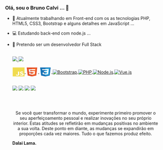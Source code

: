 ### Olá, sou o Bruno Calvi ... 👋
 
- 🔭 Atualmente trabalhando em Front-end com os as tecnologias PHP, HTML5, CSS3, Bootstrap e alguns detalhes em JavaScript ...
- 💻 Estudando back-end com node.js ...
- 🎯 Pretendo ser um desenvolvedor Full Stack

  <br/>
  
  <div>
    <a href="https://github.com/brunocalvi">
    <img height="170em" src="https://github-readme-stats.vercel.app/api?username=brunocalvi&show_icons=true&theme=dark&include_all_commits=true&count_private=true"/>
    <img height="170em" src="https://github-readme-stats.vercel.app/api/top-langs/?username=brunocalvi&layout=compact&langs_count=7&theme=dark"/>
  </div>
  
  <div style="display: inline_block"><br>
    <img align="center" alt="Javascript" height="30" width="40" src="https://raw.githubusercontent.com/devicons/devicon/master/icons/javascript/javascript-plain.svg">
    <img align="center" alt="HTML" height="30" width="40" src="https://raw.githubusercontent.com/devicons/devicon/master/icons/html5/html5-original.svg">
    <img align="center" alt="CSS" height="30" width="40" src="https://raw.githubusercontent.com/devicons/devicon/master/icons/css3/css3-original.svg">
    <img align="center" alt="Bootstrap" height="auto" width="40" src="https://img.icons8.com/color/48/000000/bootstrap.png"/>
    <img align="center" alt="PHP" height="auto" width="40" src="https://icongr.am/devicon/php-original.svg?size=128&color=currentColor"/>
    <img align="center" alt="Node.js" height="auto" width="40" src="https://icongr.am/devicon/nodejs-original.svg"/>
   <img align="center" alt="Vue.js" height="auto" width="40" src="https://icongr.am/devicon/vuejs-original.svg?size=128&color=currentColor"/>
  </div>
  
  ##

  <div>
    <a href="https://api.whatsapp.com/send?phone=5511977441288" target="_blank"><img src="https://img.shields.io/badge/WhatsApp-25D366?style=for-the-badge&logo=whatsapp&logoColor=white" target="_blank"></a>
    <a href="https://www.instagram.com/bruno.calvi/" target="_blank"><img src="https://img.shields.io/badge/-Instagram-%23E4405F?style=for-the-badge&logo=instagram&logoColor=white" target="_blank"></a>
    <a href="mailto:calvireis@gmail.com"><img src="https://img.shields.io/badge/-Gmail-%23333?style=for-the-badge&logo=gmail&logoColor=white" target="_blank"></a>
    <a href="https://www.linkedin.com/in/brunocalvi/" target="_blank"><img src="https://img.shields.io/badge/-LinkedIn-%230077B5?style=for-the-badge&logo=linkedin&logoColor=white" target="_blank"></a>
  
  </div>
  
  <div>
    
    <br/><br/>
    
    <p align="center">Se você quer transformar o mundo, experimente primeiro promover o seu aperfeiçoamento pessoal e realizar inovações no seu próprio interior. Estas atitudes se refletirão em mudanças positivas no ambiente a sua volta. Deste ponto em diante, as mudanças se expandirão em proporções cada vez maiores. Tudo o que fazemos produz efeito.</p>

    __<p>Dalai Lama.</p>__
  </div>

